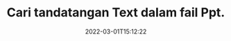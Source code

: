 ---
############################# Static ############################
layout: "auto-gen-signature"
date: 2022-03-01T15:12:22
draft: false
operation: Search
signaturetype: Text
fileformat: Ppt
productName: .NET
lang: ms
productCode: net
otherformats: pdf doc docx docm dot dotm dotx odt ott rtf xls xlsx xlsm xlsb csv ods ots xltx xltm ppt pptx pps ppsx odp otp potx potm pptm ppsm
breadcrumb: Search Text signatures at Ppt with C#

############################# Head ############################
head_title: "Cari tandatangan Text dalam fail Ppt dalam C#"
head_description: "Gunakan .NET untuk mencari tandatangan Text dalam fail Ppt menggunakan beberapa baris kod."

############################# Header ############################
title: "Cari tandatangan Text dalam fail Ppt."
description: "API asli .NET membenarkan untuk mencari tandatangan Text dalam fail Ppt yang telah ditandatangani. Lakukan carian e-tandatangan lanjutan dalam dokumen Ppt anda menggunakan beberapa baris kod."
bg_image: "https://cms.admin.containerize.com/templates/aspose/App_Themes/V3/images/bg/header1.png"
bg_overlay: false
button:
    enable: true

############################# SubMenu ############################
submenu:
    enable: true

    left:
        img_alt: "GroupDocs.Signature for .NET"
        image: "https://cms.admin.containerize.com/templates/groupdocs/images/product-logos/90x90-noborder/groupdocsature-net.png"
        product: "GroupDocs.Signature"
        platform: ".NET"



############################# About ############################
about:
    enable: true
    title: "Mengenai API GroupDocs.Signature for .NET."
    content: |
        [GroupDocs.Signature for .NET](https://products.groupdocs.com/signature/net/) menyediakan API .NET untuk memproses dokumen menggunakan pelbagai jenis tandatangan seperti teks, imej, sijil digital, kod bar, kod QR, setem atau metadata. Pengguna boleh menambah, memadam, mengemas kini, mengesahkan atau mencari tandatangan elektronik dalam PDF, dokumen MS Word, buku kerja MS Excel, persembahan MS PowerPoint, fail Adobe Photoshop dan pelbagai format imej, dengan sokongan tambahan untuk menyesuaikan sifat tandatangan mengikut keperluan.
    

############################# Steps ############################
steps:
    enable: true
    title_left: "Bagaimana untuk mencari tandatangan Text dalam Ppt"
    content_left: |
        [GroupDocs.Signature for .NET](https://products.groupdocs.com/signature/net/) memudahkan pembangun .NET mencari tandatangan Text dalam fail Ppt daripada aplikasi mereka dengan melaksanakan beberapa langkah mudah.
        
        * Buat contoh baharu kelas Tandatangan dan lulus laluan dokumen sumber sebagai parameter pembina.
        * Segerakan objek SearchOptions mengikut keperluan anda dan tentukan pilihan carian.
        * Panggil kaedah Carian contoh kelas Tandatangan dan berikan SearchOptions kepadanya.
        * Proses hasil carian mengikut permintaan anda.

    title_right: "Keperluan Sistem"
    content_right: |
        GroupDocs.Signature for .NET disokong pada semua platform dan sistem pengendalian utama. Sebelum melaksanakan kod di bawah, sila pastikan anda mempunyai prasyarat berikut dipasang pada sistem anda.

        * Sistem pengendalian: Microsoft Windows, Linux, MacOS
        * Persekitaran pembangunan: Microsoft Visual Studio, Xamarin, MonoDevelop
        * Frameworks: .NET Framework, .NET Standard, .NET Core, Mono
        * Muat turun versi terkini GroupDocs.Signature for .NET daripada [Nuget](https://www.nuget.org/packages/groupdocs.signature)
         
    code: |
        ```csharp    
                
        // Set up input Ppt file
        string filePath = "input.ppt";

        // Instantiate Signature for input file
        using (GroupDocs.Signature.Signature signature = new GroupDocs.Signature.Signature(filePath))
        {
                //Create search options
                TextSearchOptions options = new TextSearchOptions()
                {
                    // specify special pages to search on 
                    AllPages = false,
                    // single page number
                    PageNumber = 1,
                    // specify text match type
                    MatchType = TextMatchType.Contains,
                    // specify text pattern to search
                    Text = "Text signature"
                };

                // search for Text signatures in Ppt document
                List<TextSignature> signatures = signature.Search<TextSignature>(options);

                // process signatures which were found                
                foreach (TextSignature item in signatures)
                {
                    //...
                }
        }

        ```

############################# Demos ############################
demos:
    enable: true
    title: "Cari Text tandatangan elektronik Demo Langsung"
    content: |
       Cari dokumen untuk pelbagai tandatangan elektronik pada fail Ppt sekarang dengan melawati tapak web [GroupDocs.Signature App](https://products.groupdocs.app/signature/family).

        
############################# More Formats ############################
more_formats:
    enable: true
    title: "Cari tandatangan Text lain menggunakan C#"
    content: |
        "Carian tandatangan elektronik dalam pelbagai dokumen. Cari tandatangan daripada salah satu format fail yang popular seperti yang ditunjukkan di bawah."
    format: 
           
       
back_to_top:
    enable: true
---